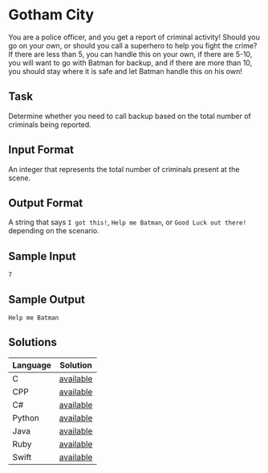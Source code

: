 # Gotham City

You are a police officer, and you get a report of criminal activity! Should you go on your own, or should you call a superhero to help you fight the crime? If there are less than 5, you can handle this on your own, if there are 5-10, you will want to go with Batman for backup, and if there are more than 10, you should stay where it is safe and let Batman handle this on his own!

## Task
Determine whether you need to call backup based on the total number of criminals being reported.

## Input Format
An integer that represents the total number of criminals present at the scene.

## Output Format
A string that says `I got this!`, `Help me Batman`, or `Good Luck out there!` depending on the scenario.

## Sample Input
```
7
```

## Sample Output
```
Help me Batman
```

## Solutions

Language | Solution
---------|---------
C | [available](https://raw.githubusercontent.com/chankruze/challenges/master/sololearn/GothamCity/GothamCity.c)
CPP | [available](https://raw.githubusercontent.com/chankruze/challenges/master/sololearn/GothamCity/GothamCity.cpp)
C# | [available](https://raw.githubusercontent.com/chankruze/challenges/master/sololearn/GothamCity/GothamCity.cs)
Python | [available](https://raw.githubusercontent.com/chankruze/challenges/master/sololearn/GothamCity/GothamCity.py)
Java | [available](https://raw.githubusercontent.com/chankruze/challenges/master/sololearn/GothamCity/GothamCity.java)
Ruby | [available](https://raw.githubusercontent.com/chankruze/challenges/master/sololearn/GothamCity/GothamCity.rb)
Swift | [available](https://raw.githubusercontent.com/chankruze/challenges/master/sololearn/GothamCity/GothamCity.swift)